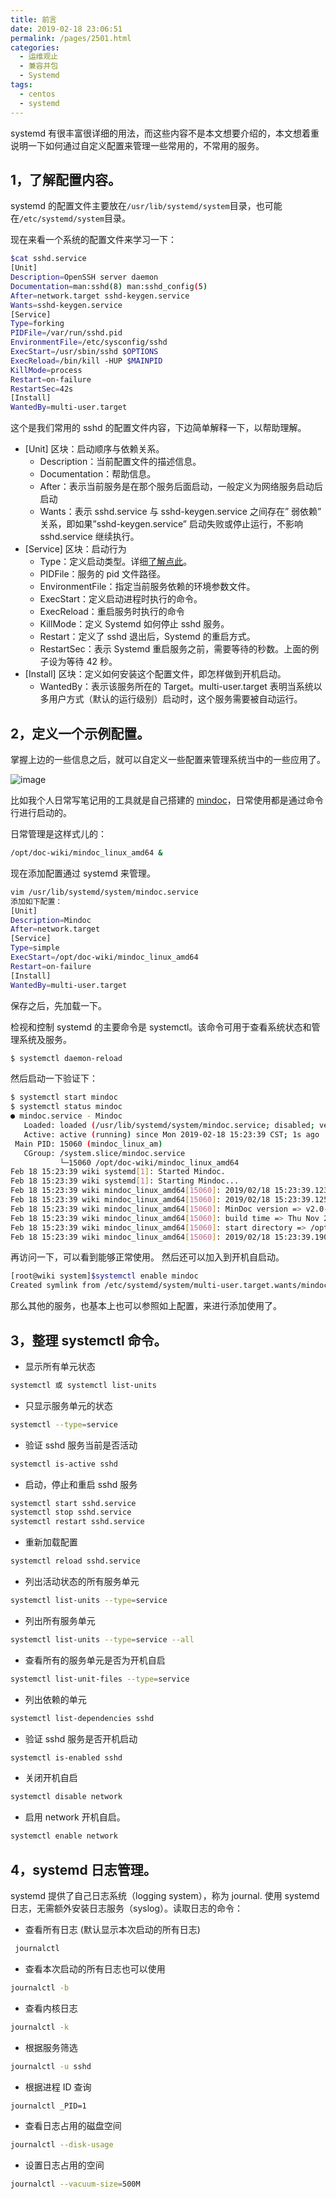 ```yaml
---
title: 前言
date: 2019-02-18 23:06:51
permalink: /pages/2501.html
categories:
  - 运维观止
  - 兼容并包
  - Systemd
tags:
  - centos
  - systemd
---
```


systemd 有很丰富很详细的用法，而这些内容不是本文想要介绍的，本文想着重说明一下如何通过自定义配置来管理一些常用的，不常用的服务。



## 1，了解配置内容。



systemd 的配置文件主要放在`/usr/lib/systemd/system`目录，也可能在`/etc/systemd/system`目录。



现在来看一个系统的配置文件来学习一下：



```sh
$cat sshd.service
[Unit]
Description=OpenSSH server daemon
Documentation=man:sshd(8) man:sshd_config(5)
After=network.target sshd-keygen.service
Wants=sshd-keygen.service
[Service]
Type=forking
PIDFile=/var/run/sshd.pid
EnvironmentFile=/etc/sysconfig/sshd
ExecStart=/usr/sbin/sshd $OPTIONS
ExecReload=/bin/kill -HUP $MAINPID
KillMode=process
Restart=on-failure
RestartSec=42s
[Install]
WantedBy=multi-user.target
```



这个是我们常用的 sshd 的配置文件内容，下边简单解释一下，以帮助理解。



- [Unit] 区块：启动顺序与依赖关系。
  - Description：当前配置文件的描述信息。
  - Documentation：帮助信息。
  - After：表示当前服务是在那个服务后面启动，一般定义为网络服务启动后启动
  - Wants：表示 sshd.service 与 sshd-keygen.service 之间存在” 弱依赖” 关系，即如果”sshd-keygen.service” 启动失败或停止运行，不影响 sshd.service 继续执行。
- [Service] 区块：启动行为
  - Type：定义启动类型。详细[了解点此](https://wiki.archlinux.org/index.php/systemd_(简体中文)#服务类型)。
  - PIDFile：服务的 pid 文件路径。
  - EnvironmentFile：指定当前服务依赖的环境参数文件。
  - ExecStart：定义启动进程时执行的命令。
  - ExecReload：重启服务时执行的命令
  - KillMode：定义 Systemd 如何停止 sshd 服务。
  - Restart：定义了 sshd 退出后，Systemd 的重启方式。
  - RestartSec：表示 Systemd 重启服务之前，需要等待的秒数。上面的例子设为等待 42 秒。
- [Install] 区块：定义如何安装这个配置文件，即怎样做到开机启动。
  - WantedBy：表示该服务所在的 Target。multi-user.target 表明当系统以多用户方式（默认的运行级别）启动时，这个服务需要被自动运行。



## 2，定义一个示例配置。



掌握上边的一些信息之后，就可以自定义一些配置来管理系统当中的一些应用了。





![image](https://tva3.sinaimg.cn/large/008k1Yt0ly1gs3jllel45j30nh0z7kjl.jpg)





比如我个人日常写笔记用的工具就是自己搭建的 [mindoc](http://www.eryajf.net/1614.html)，日常使用都是通过命令行进行启动的。



日常管理是这样式儿的：



```sh
/opt/doc-wiki/mindoc_linux_amd64 &
```



现在添加配置通过 systemd 来管理。



```sh
vim /usr/lib/systemd/system/mindoc.service
添加如下配置：
[Unit]
Description=Mindoc
After=network.target
[Service]
Type=simple
ExecStart=/opt/doc-wiki/mindoc_linux_amd64
Restart=on-failure
[Install]
WantedBy=multi-user.target
```



保存之后，先加载一下。



检视和控制 systemd 的主要命令是 systemctl。该命令可用于查看系统状态和管理系统及服务。



```sh
$ systemctl daemon-reload
```



然后启动一下验证下：



```sh
$ systemctl start mindoc
$ systemctl status mindoc
● mindoc.service - Mindoc
   Loaded: loaded (/usr/lib/systemd/system/mindoc.service; disabled; vendor preset: disabled)
   Active: active (running) since Mon 2019-02-18 15:23:39 CST; 1s ago
 Main PID: 15060 (mindoc_linux_am)
   CGroup: /system.slice/mindoc.service
           └─15060 /opt/doc-wiki/mindoc_linux_amd64
Feb 18 15:23:39 wiki systemd[1]: Started Mindoc.
Feb 18 15:23:39 wiki systemd[1]: Starting Mindoc...
Feb 18 15:23:39 wiki mindoc_linux_amd64[15060]: 2019/02/18 15:23:39.123 [I] [command.go:34]  正在初始化数据库配置.
Feb 18 15:23:39 wiki mindoc_linux_amd64[15060]: 2019/02/18 15:23:39.125 [I] [command.go:86]  数据库初始化完成.
Feb 18 15:23:39 wiki mindoc_linux_amd64[15060]: MinDoc version => v2.0-beta.2
Feb 18 15:23:39 wiki mindoc_linux_amd64[15060]: build time => Thu Nov 29 09:01:12 UTC 2018
Feb 18 15:23:39 wiki mindoc_linux_amd64[15060]: start directory => /opt/doc-wiki/mindoc_linux_amd64
Feb 18 15:23:39 wiki mindoc_linux_amd64[15060]: 2019/02/18 15:23:39.190 [I] [asm_amd64.s:1333]  http server Running on http://:8181
```



再访问一下，可以看到能够正常使用。
然后还可以加入到开机自启动。



```sh
[root@wiki system]$systemctl enable mindoc
Created symlink from /etc/systemd/system/multi-user.target.wants/mindoc.service to /usr/lib/systemd/system/mindoc.service.
```



那么其他的服务，也基本上也可以参照如上配置，来进行添加使用了。



## 3，整理 systemctl 命令。



- 显示所有单元状态



```sh
systemctl 或 systemctl list-units
```



- 只显示服务单元的状态



```sh
systemctl --type=service
```



- 验证 sshd 服务当前是否活动



```sh
systemctl is-active sshd
```



- 启动，停止和重启 sshd 服务



```sh
systemctl start sshd.service
systemctl stop sshd.service
systemctl restart sshd.service
```



- 重新加载配置



```sh
systemctl reload sshd.service
```



- 列出活动状态的所有服务单元



```sh
systemctl list-units --type=service
```



- 列出所有服务单元



```sh
systemctl list-units --type=service --all
```



- 查看所有的服务单元是否为开机自启



```sh
systemctl list-unit-files --type=service
```



- 列出依赖的单元



```sh
systemctl list-dependencies sshd
```



- 验证 sshd 服务是否开机启动



```sh
systemctl is-enabled sshd
```



- 关闭开机自启



```sh
systemctl disable network
```



- 启用 network 开机自启。



```sh
systemctl enable network
```



## 4，systemd 日志管理。



systemd 提供了自己日志系统（logging system），称为 journal. 使用 systemd 日志，无需额外安装日志服务（syslog）。读取日志的命令：



- 查看所有日志 (默认显示本次启动的所有日志)



```sh
 journalctl
```



- 查看本次启动的所有日志也可以使用



```sh
journalctl -b
```



- 查看内核日志



```sh
journalctl -k
```



- 根据服务筛选



```sh
journalctl -u sshd
```



- 根据进程 ID 查询



```sh
journalctl _PID=1
```



- 查看日志占用的磁盘空间



```sh
journalctl --disk-usage
```



- 设置日志占用的空间



```sh
journalctl --vacuum-size=500M
```
